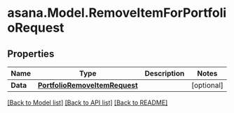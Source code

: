 
# asana.Model.RemoveItemForPortfolioRequest

## Properties

Name | Type | Description | Notes
------------ | ------------- | ------------- | -------------
**Data** | [**PortfolioRemoveItemRequest**](PortfolioRemoveItemRequest.md) |  | [optional] 

[[Back to Model list]](../README.md#documentation-for-models)
[[Back to API list]](../README.md#documentation-for-api-endpoints)
[[Back to README]](../README.md)

